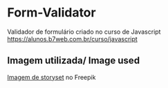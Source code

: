 # Form-Validator

Validador de formulário criado no curso de Javascript <a href="https://alunos.b7web.com.br/curso/javascript">https://alunos.b7web.com.br/curso/javascript</a>

## Imagem utilizada/ Image used

<a href="https://br.freepik.com/vetores-gratis/ilustracao-do-conceito-de-formularios_12445724.htm#query=cadastro&position=1&from_view=search&track=robertav1_2_sidr">Imagem de storyset</a> no Freepik
